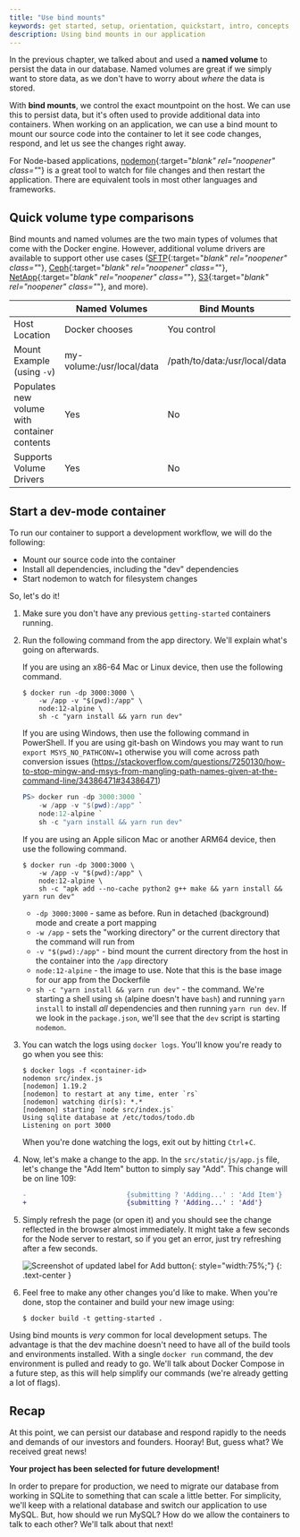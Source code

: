 ```yaml
---
title: "Use bind mounts"
keywords: get started, setup, orientation, quickstart, intro, concepts, containers, docker desktop
description: Using bind mounts in our application
---
```


In the previous chapter, we talked about and used a **named volume** to persist the data in our database.
Named volumes are great if we simply want to store data, as we don't have to worry about _where_ the data
is stored.

With **bind mounts**, we control the exact mountpoint on the host. We can use this to persist data, but it's often
used to provide additional data into containers. When working on an application, we can use a bind mount to
mount our source code into the container to let it see code changes, respond, and let us see the changes right
away.

For Node-based applications, [nodemon](https://npmjs.com/package/nodemon){:target="_blank" rel="noopener" class="_"} is a great tool to watch for file
changes and then restart the application. There are equivalent tools in most other languages and frameworks.

## Quick volume type comparisons

Bind mounts and named volumes are the two main types of volumes that come with the Docker engine. However, additional
volume drivers are available to support other use cases ([SFTP](https://github.com/vieux/docker-volume-sshfs){:target="_blank" rel="noopener" class="_"}, [Ceph](https://ceph.com/geen-categorie/getting-started-with-the-docker-rbd-volume-plugin/){:target="_blank" rel="noopener" class="_"}, [NetApp](https://netappdvp.readthedocs.io/en/stable/){:target="_blank" rel="noopener" class="_"}, [S3](https://github.com/elementar/docker-s3-volume){:target="_blank" rel="noopener" class="_"}, and more).

|   | Named Volumes | Bind Mounts |
| - | ------------- | ----------- |
| Host Location | Docker chooses | You control |
| Mount Example (using `-v`) | my-volume:/usr/local/data | /path/to/data:/usr/local/data |
| Populates new volume with container contents | Yes | No |
| Supports Volume Drivers | Yes | No |

## Start a dev-mode container

To run our container to support a development workflow, we will do the following:

- Mount our source code into the container
- Install all dependencies, including the "dev" dependencies
- Start nodemon to watch for filesystem changes

So, let's do it!

1. Make sure you don't have any previous `getting-started` containers running.

2. Run the following command from the app directory. We'll explain what's going on afterwards.

    If you are using an x86-64 Mac or Linux device, then use the following command.

    ```console
    $ docker run -dp 3000:3000 \
        -w /app -v "$(pwd):/app" \
        node:12-alpine \
        sh -c "yarn install && yarn run dev"
    ```

    If you are using Windows, then use the following command in PowerShell. If you are using git-bash on Windows 
    you may want to run `export MSYS_NO_PATHCONV=1` otherwise you will come across path conversion issues (https://stackoverflow.com/questions/7250130/how-to-stop-mingw-and-msys-from-mangling-path-names-given-at-the-command-line/34386471#34386471)

    ```powershell
    PS> docker run -dp 3000:3000 `
        -w /app -v "$(pwd):/app" `
        node:12-alpine `
        sh -c "yarn install && yarn run dev"
    ```

    If you are using an Apple silicon Mac or another ARM64 device, then use the following command.

    ```console
    $ docker run -dp 3000:3000 \
        -w /app -v "$(pwd):/app" \
        node:12-alpine \
        sh -c "apk add --no-cache python2 g++ make && yarn install && yarn run dev"
    ```

    - `-dp 3000:3000` - same as before. Run in detached (background) mode and create a port mapping
    - `-w /app` - sets the "working directory" or the current directory that the command will run from
    - `-v "$(pwd):/app"` - bind mount the current directory from the host in the container into the `/app` directory
    - `node:12-alpine` - the image to use. Note that this is the base image for our app from the Dockerfile
    - `sh -c "yarn install && yarn run dev"` - the command. We're starting a shell using `sh` (alpine doesn't have `bash`) and
      running `yarn install` to install _all_ dependencies and then running `yarn run dev`. If we look in the `package.json`,
      we'll see that the `dev` script is starting `nodemon`.

3. You can watch the logs using `docker logs`. You'll know you're ready to go when you see this:

    ```console
    $ docker logs -f <container-id>
    nodemon src/index.js
    [nodemon] 1.19.2
    [nodemon] to restart at any time, enter `rs`
    [nodemon] watching dir(s): *.*
    [nodemon] starting `node src/index.js`
    Using sqlite database at /etc/todos/todo.db
    Listening on port 3000
    ```

    When you're done watching the logs, exit out by hitting `Ctrl`+`C`.

4. Now, let's make a change to the app. In the `src/static/js/app.js` file, let's change the "Add Item" button to simply say
   "Add". This change will be on line 109:

    ```diff
    -                         {submitting ? 'Adding...' : 'Add Item'}
    +                         {submitting ? 'Adding...' : 'Add'}
    ```

5. Simply refresh the page (or open it) and you should see the change reflected in the browser almost immediately. It might
   take a few seconds for the Node server to restart, so if you get an error, just try refreshing after a few seconds.

    ![Screenshot of updated label for Add button](images/updated-add-button.png){: style="width:75%;"}
    {: .text-center }

6. Feel free to make any other changes you'd like to make. When you're done, stop the container and build your new image
   using:

    ```console
    $ docker build -t getting-started .
    ```

Using bind mounts is _very_ common for local development setups. The advantage is that the dev machine doesn't need to have
all of the build tools and environments installed. With a single `docker run` command, the dev environment is pulled and ready
to go. We'll talk about Docker Compose in a future step, as this will help simplify our commands (we're already getting a lot
of flags).

## Recap

At this point, we can persist our database and respond rapidly to the needs and demands of our investors and founders. Hooray!
But, guess what? We received great news!

**Your project has been selected for future development!** 

In order to prepare for production, we need to migrate our database from working in SQLite to something that can scale a
little better. For simplicity, we'll keep with a relational database and switch our application to use MySQL. But, how 
should we run MySQL? How do we allow the containers to talk to each other? We'll talk about that next!
